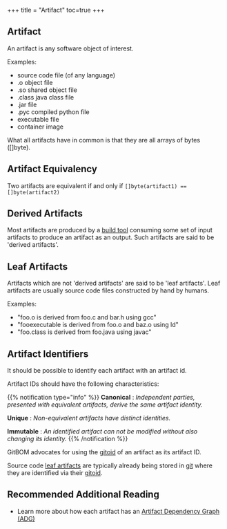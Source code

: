 +++
title = "Artifact"
toc=true
+++

## Artifact 
An artifact is any software object of interest.

Examples:

- source code file (of any language)
- .o object file
- .so shared object file
- .class java class file
- .jar file
- .pyc compiled python file
- executable file
- container image

What all artifacts have in common is that they are all arrays of bytes ([]byte).

## Artifact Equivalency

Two artifacts are equivalent if and only if `[]byte(artifact1) == []byte(artifact2)`

## Derived Artifacts

Most artifacts are produced by a [build tool](/glossary/build_tool) consuming some set of input artifacts to produce an artifact as an output.
Such artifacts are said to be 'derived artifacts'.


## Leaf Artifacts

Artifacts which are not 'derived artifacts' are said to be 'leaf artifacts'.
Leaf artifacts are usually source code files constructed by hand by humans.


Examples:

- "foo.o is derived from foo.c and bar.h using gcc"
- "fooexecutable is derived from foo.o and baz.o using ld"
- "foo.class is derived from foo.java using javac"

## Artifact Identifiers

It should be possible to identify each artifact with an artifact id.

Artifact IDs should have the following characteristics:

{{% notification type="info" %}}
**Canonical**
: *Independent parties, presented with equivalent artifacts, derive the same artifact identity.*

**Unique**
: *Non-equivalent artifacts have distinct identities.*

**Immutable**
: *An identified artifact can not be modified without also changing its identity.*
{{% /notification %}}

GitBOM advocates for using the [gitoid](/glossary/git/#git-object-id-gitoid) of an artifact as its artifact ID.

Source code [leaf artifacts](#leaf-artifacts) are typically already being stored in [git](/glossary/git) where they are identified via their [gitoid](/glossary/git/#git-object-id-gitoid).

## Recommended Additional Reading
- Learn more about how each artifact has an [Artifact Dependency Graph (ADG)](/glossary/artifact_dependency_graph)